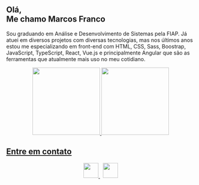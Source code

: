 <b>Olá,</b></br>
Me chamo Marcos Franco
----------------------

Sou graduando em Análise e Desenvolvimento de Sistemas pela FIAP. Já atuei em diversos projetos com diversas tecnologias, mas nos últimos anos estou me especializando em front-end com HTML, CSS, Sass, Boostrap, JavaScript, TypeScript, React, Vue.js e principalmente Angular que são as ferramentas que atualmente mais uso no meu cotidiano.

<div align="center">
  <a href="https://github.com/marcosfrancodeveloper">
  <img height="180em" src="https://github-readme-stats.vercel.app/api?username=marcosfrancodeveloper&show_icons=true&theme=dark&include_all_commits=true&count_private=true" />
  <img height="180em" src="https://github-readme-stats.vercel.app/api/top-langs/?username=marcosfrancodeveloper&layout=compact&langs_count=7&theme=dark" />
</div>
  
## Entre em contato

<div align="center"> 
  <a href="mailto:marcosfranco.developer@gmail.com">
    <img height="40em" src="https://cdn4.iconfinder.com/data/icons/social-media-logos-6/512/112-gmail_email_mail-256.png" target="_blank">
  </a>
  &nbsp;
  <a href="https://www.linkedin.com/in/marcosfranco-developer" target="_blank">
    <img height="40em" src="https://cdn2.iconfinder.com/data/icons/social-media-2285/512/1_Linkedin_unofficial_colored_svg-512.png" target="_blank">
  </a> 
</div>
